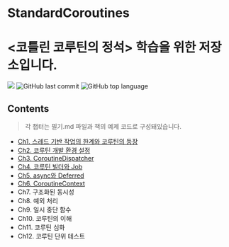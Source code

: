 # StandardCoroutines


# <코틀린 코루틴의 정석> 학습을 위한 저장소입니다.
![](https://img.shields.io/badge/start%20date%20%20-25.1.13-green?style=flat-square&logo=start) ![GitHub last commit](https://img.shields.io/github/last-commit/ichanguk/Standard_Coroutines?style=flat-square) ![GitHub top language](https://img.shields.io/github/languages/top/ichanguk/Standard_Coroutines?color=orange&logo=java&style=flat-square)

## Contents

> 각 챕터는 필기.md 파일과 책의 예제 코드로 구성돼있습니다.

- [Ch1. 스레드 기반 작업의 한계와 코루틴의 등장](https://github.com/ichanguk/Standard_Coroutines/tree/master/app/src/main/java/chapter1)
- [Ch2. 코루틴 개발 환경 설정](https://github.com/ichanguk/Standard_Coroutines/tree/master/app/src/main/java/chapter2)
- [Ch3. CoroutineDispatcher](https://github.com/ichanguk/Standard_Coroutines/tree/master/app/src/main/java/chapter3)
- [Ch4. 코루틴 빌더와 Job](https://github.com/ichanguk/Standard_Coroutines/tree/master/app/src/main/java/chapter4)
- [Ch5. async와 Deferred](https://github.com/ichanguk/Standard_Coroutines/tree/master/app/src/main/java/chapter5)
- [Ch6. CoroutineContext](https://github.com/ichanguk/Standard_Coroutines/tree/master/app/src/main/java/chapter6)
- Ch7. 구조화된 동시성
- Ch8. 예외 처리
- Ch9. 일시 중단 함수
- Ch10. 코루틴의 이해
- Ch11. 코루틴 심화
- Ch12. 코루틴 단위 테스트